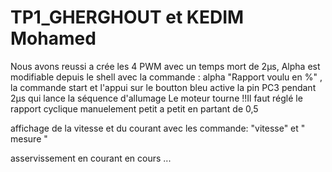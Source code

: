 # TP1_GHERGHOUT et KEDIM Mohamed
Nous avons reussi a crée les 4 PWM avec un temps mort de 2µs, 
Alpha est modifiable depuis le shell avec la commande : alpha "Rapport voulu en %" ,
la commande start et l'appui sur le boutton bleu active la pin PC3 pendant 2µs qui lance la séquence d'allumage
Le moteur tourne !!Il faut réglé le rapport cyclique manuelement petit a petit en partant de 0,5 

affichage de la vitesse et du courant avec les commande: "vitesse" et " mesure "

asservissement en courant en cours ...  